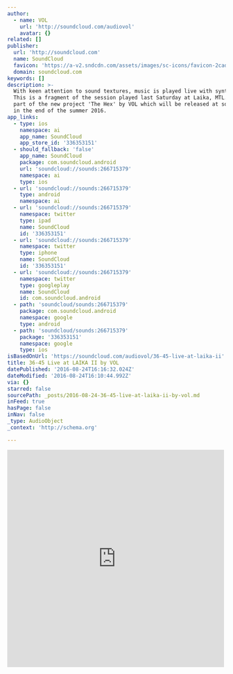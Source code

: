 ```yaml
---
author:
  - name: VOL
    url: 'http://soundcloud.com/audiovol'
    avatar: {}
related: []
publisher:
  url: 'http://soundcloud.com'
  name: SoundCloud
  favicon: 'https://a-v2.sndcdn.com/assets/images/sc-icons/favicon-2cadd14b.ico'
  domain: soundcloud.com
keywords: []
description: >-
  With keen attention to sound textures, music is played live with synthesizers.
  This is a fragment of the session played last Saturday at Laika, MTL. It is
  part of the new project 'The Hex' by VOL which will be released at some point
  in the end of the summer 2016.
app_links:
  - type: ios
    namespace: ai
    app_name: SoundCloud
    app_store_id: '336353151'
  - should_fallback: 'false'
    app_name: SoundCloud
    package: com.soundcloud.android
    url: 'soundcloud://sounds:266715379'
    namespace: ai
    type: ios
  - url: 'soundcloud://sounds:266715379'
    type: android
    namespace: ai
  - url: 'soundcloud://sounds:266715379'
    namespace: twitter
    type: ipad
    name: SoundCloud
    id: '336353151'
  - url: 'soundcloud://sounds:266715379'
    namespace: twitter
    type: iphone
    name: SoundCloud
    id: '336353151'
  - url: 'soundcloud://sounds:266715379'
    namespace: twitter
    type: googleplay
    name: SoundCloud
    id: com.soundcloud.android
  - path: 'soundcloud/sounds:266715379'
    package: com.soundcloud.android
    namespace: google
    type: android
  - path: 'soundcloud/sounds:266715379'
    package: '336353151'
    namespace: google
    type: ios
isBasedOnUrl: 'https://soundcloud.com/audiovol/36-45-live-at-laika-ii'
title: 36-45 Live at LAIKA II by VOL
datePublished: '2016-08-24T16:16:32.024Z'
dateModified: '2016-08-24T16:10:44.992Z'
via: {}
starred: false
sourcePath: _posts/2016-08-24-36-45-live-at-laika-ii-by-vol.md
inFeed: true
hasPage: false
inNav: false
_type: AudioObject
_context: 'http://schema.org'

---
```

<iframe src="https://cdn.embedly.com/widgets/media.html?src=https%3A%2F%2Fw.soundcloud.com%2Fplayer%2F%3Fvisual%3Dtrue%26url%3Dhttp%253A%252F%252Fapi.soundcloud.com%252Ftracks%252F266715379%26show_artwork%3Dtrue&amp;url=https%3A%2F%2Fsoundcloud.com%2Faudiovol%2F36-45-live-at-laika-ii&amp;image=http%3A%2F%2Fi1.sndcdn.com%2Fartworks-000165182060-aorg6y-t500x500.jpg&amp;key=b7d04c9b404c499eba89ee7072e1c4f7&amp;type=text%2Fhtml&amp;schema=soundcloud" width="500" height="500" scrolling="no" frameborder="0" allowfullscreen="" style=""></iframe>